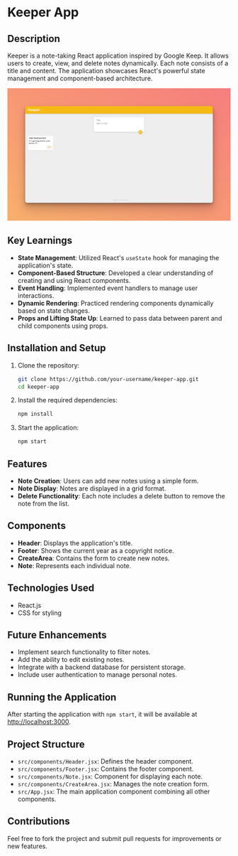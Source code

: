 # Keeper App

## Description

Keeper is a note-taking React application inspired by Google Keep. It allows users to create, view, and delete notes dynamically. Each note consists of a title and content. The application showcases React's powerful state management and component-based architecture.

![Keeper App](./public/assets/images/application-screenshot.png)

## Key Learnings

- **State Management**: Utilized React's `useState` hook for managing the application's state.
- **Component-Based Structure**: Developed a clear understanding of creating and using React components.
- **Event Handling**: Implemented event handlers to manage user interactions.
- **Dynamic Rendering**: Practiced rendering components dynamically based on state changes.
- **Props and Lifting State Up**: Learned to pass data between parent and child components using props.

## Installation and Setup

1. Clone the repository:

   ```bash
   git clone https://github.com/your-username/keeper-app.git
   cd keeper-app
   ```

2. Install the required dependencies:

   ```bash
   npm install
   ```

3. Start the application:
   ```bash
   npm start
   ```

## Features

- **Note Creation**: Users can add new notes using a simple form.
- **Note Display**: Notes are displayed in a grid format.
- **Delete Functionality**: Each note includes a delete button to remove the note from the list.

## Components

- **Header**: Displays the application's title.
- **Footer**: Shows the current year as a copyright notice.
- **CreateArea**: Contains the form to create new notes.
- **Note**: Represents each individual note.

## Technologies Used

- React.js
- CSS for styling

## Future Enhancements

- Implement search functionality to filter notes.
- Add the ability to edit existing notes.
- Integrate with a backend database for persistent storage.
- Include user authentication to manage personal notes.

## Running the Application

After starting the application with `npm start`, it will be available at [http://localhost:3000](http://localhost:3000).

## Project Structure

- `src/components/Header.jsx`: Defines the header component.
- `src/components/Footer.jsx`: Contains the footer component.
- `src/components/Note.jsx`: Component for displaying each note.
- `src/components/CreateArea.jsx`: Manages the note creation form.
- `src/App.jsx`: The main application component combining all other components.

## Contributions

Feel free to fork the project and submit pull requests for improvements or new features.

